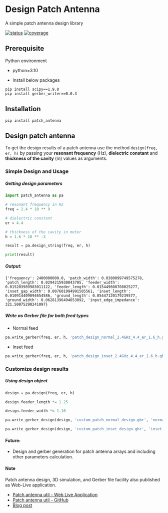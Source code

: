 # Design Patch Antenna

A simple patch antenna design library

[![status](https://api.travis-ci.com/bhanuchander210/patch_antenna.png)](https://travis-ci.com/github/Bhanuchander210/patch_antenna) [![coverage](https://img.shields.io/codecov/c/github/bhanuchander210/patch_antenna)](https://app.codecov.io/gh/Bhanuchander210/patch_antenna)


## Prerequisite

Python environment

- python=3.10

- Install below packages

```
pip install scipy==1.9.0
pip install gerber_writer==0.0.3
```


## Installation

```
pip install patch_antenna
```

## Design patch antenna

To get the design results of a patch antenna use the method `design(freq, er, h)` by passing your 
**resonant frequency** (Hz), **dielectric constant** and **thickness of the cavity** (m) values as arguments.

### Simple Design and Usage

##### Getting design parameters


```python
import patch_antenna as pa

# resonant frequency in Hz
freq = 2.4 * 10 ** 9

# dielectric constant
er = 4.4

# thickness of the cavity in meter
h = 1.6 * 10 ** -3

result = pa.design_string(freq, er, h)

print(result)

```

##### Output:

```
{'frequency': 2400000000.0, 'patch_width': 0.0380099749575278, 'patch_length': 0.0294215930843705, 'feeder_width': 0.015203989983011122, 'feeder_length': 0.015449608708025277, 'inset_gap_width': 0.007601994991505561, 'inset_length': 0.010914409094654586, 'ground_length': 0.05447120179239577, 'ground_width': 0.06281396494053892, 'input_edge_impedance': 321.50075290241097}
```


##### Write as Gerber file for both feed types

- Normal feed

```python
pa.write_gerber(freq, er, h, 'patch_design_normal_2.4GHz_4.4_er_1.6_h.gbr', 'normal')
```

- Inset feed

```python
pa.write_gerber(freq, er, h, 'patch_design_inset_2.4GHz_4.4_er_1.6_h.gbr', 'inset')
```


### Customize design results

##### Using design object

```python
design = pa.design(freq, er, h)

design.feeder_length *= 1.25

design.feeder_width *= 1.10

pa.write_gerber_design(design, 'custom_patch_normal_design.gbr', 'normal')

pa.write_gerber_design(design, 'custom_patch_inset_design.gbr', 'inset')
```

#### Future:

- Design and gerber generation for patch antenna arrays and including other parameters calculation.


#### Note

Patch antenna design, 3D simulation, and Gerber file facility also published as Web-Live application.

- [Patch antenna util - Web Live Application](https://bhanuchander210.github.io/patch-antenna-util/)
- [Patch antenna util - GitHub](https://github.com/Bhanuchander210/patch-antenna-util)
- [Blog post](https://bhanuchander210.github.io/Design-A-Rectangular-Patch-Antenna-Using-Python/)
